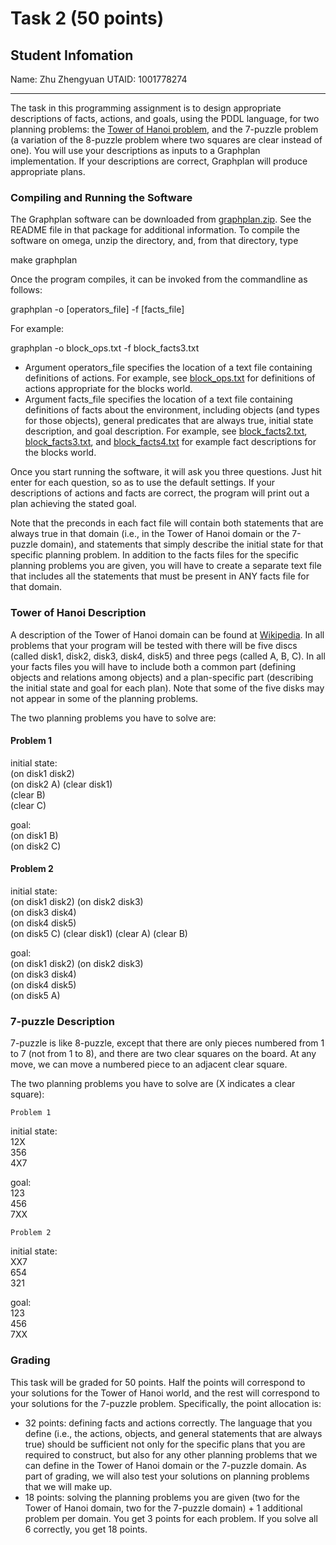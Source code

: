 # Task 2 (50 points)

## Student Infomation

Name: Zhu Zhengyuan
UTAID: 1001778274

------------------

The task in this programming assignment is to design appropriate descriptions of facts, actions, and goals, using the PDDL language, for two planning problems: the [Tower of Hanoi problem](http://en.wikipedia.org/wiki/Tower_of_Hanoi), and the 7-puzzle problem (a variation of the 8-puzzle problem where two squares are clear instead of one). You will use your descriptions as inputs to a Graphplan implementation. If your descriptions are correct, Graphplan will produce appropriate plans.

### Compiling and Running the Software

The Graphplan software can be downloaded from [graphplan.zip](optassmt1_files/graphplan.zip). See the README file in that package for additional information. To compile the software on omega, unzip the directory, and, from that directory, type

make graphplan  

Once the program compiles, it can be invoked from the commandline as follows:

graphplan -o \[operators\_file\] -f \[facts\_file\]  

For example:

graphplan -o block\_ops.txt -f block\_facts3.txt  

* Argument operators\_file specifies the location of a text file containing definitions of actions. For example, see [block\_ops.txt](optassmt1_filesblock_ops.txt) for definitions of actions appropriate for the blocks world.
* Argument facts\_file specifies the location of a text file containing definitions of facts about the environment, including objects (and types for those objects), general predicates that are always true, initial state description, and goal description. For example, see [block\_facts2.txt](optassmt1_files/block_facts2.txt), [block\_facts3.txt](optassmt1_files/block_facts3.txt), and [block\_facts4.txt](optassmt1_files/block_facts4.txt) for example fact descriptions for the blocks world.

Once you start running the software, it will ask you three questions. Just hit enter for each question, so as to use the default settings. If your descriptions of actions and facts are correct, the program will print out a plan achieving the stated goal.

Note that the preconds in each fact file will contain both statements that are always true in that domain (i.e., in the Tower of Hanoi domain or the 7-puzzle domain), and statements that simply describe the initial state for that specific planning problem. In addition to the facts files for the specific planning problems you are given, you will have to create a separate text file that includes all the statements that must be present in ANY facts file for that domain.

### Tower of Hanoi Description

A description of the Tower of Hanoi domain can be found at [Wikipedia](http://en.wikipedia.org/wiki/Tower_of_Hanoi). In all problems that your program will be tested with there will be five discs (called disk1, disk2, disk3, disk4, disk5) and three pegs (called A, B, C). In all your facts files you will have to include both a common part (defining objects and relations among objects) and a plan-specific part (describing the initial state and goal for each plan). Note that some of the five disks may not appear in some of the planning problems.

The two planning problems you have to solve are:

#### **Problem 1**

initial state:  
(on disk1 disk2)  
(on disk2 A)
(clear disk1)  
(clear B)  
(clear C)
  
goal:  
(on disk1 B)  
(on disk2 C)

#### **Problem 2**

initial state:  
(on disk1 disk2)
(on disk2 disk3)  
(on disk3 disk4)  
(on disk4 disk5)  
(on disk5 C)
(clear disk1)
(clear A)
(clear B)  
  
goal:  
(on disk1 disk2)
(on disk2 disk3)  
(on disk3 disk4)  
(on disk4 disk5)  
(on disk5 A)

### 7-puzzle Description

7-puzzle is like 8-puzzle, except that there are only pieces numbered from 1 to 7 (not from 1 to 8), and there are two clear squares on the board. At any move, we can move a numbered piece to an adjacent clear square.

The two planning problems you have to solve are (X indicates a clear square):

`Problem 1`

initial state:  
12X  
356  
4X7  
  
goal:  
123  
456  
7XX

`Problem 2`

initial state:  
XX7  
654  
321  
  
goal:  
123  
456  
7XX  

### Grading

This task will be graded for 50 points. Half the points will correspond to your solutions for the Tower of Hanoi world, and the rest will correspond to your solutions for the 7-puzzle problem. Specifically, the point allocation is:

* 32 points: defining facts and actions correctly. The language that you define (i.e., the actions, objects, and general statements that are always true) should be sufficient not only for the specific plans that you are required to construct, but also for any other planning problems that we can define in the Tower of Hanoi domain or the 7-puzzle domain. As part of grading, we will also test your solutions on planning problems that we will make up.
* 18 points: solving the planning problems you are given (two for the Tower of Hanoi domain, two for the 7-puzzle domain) + 1 additional problem per domain. You get 3 points for each problem. If you solve all 6 correctly, you get 18 points.

